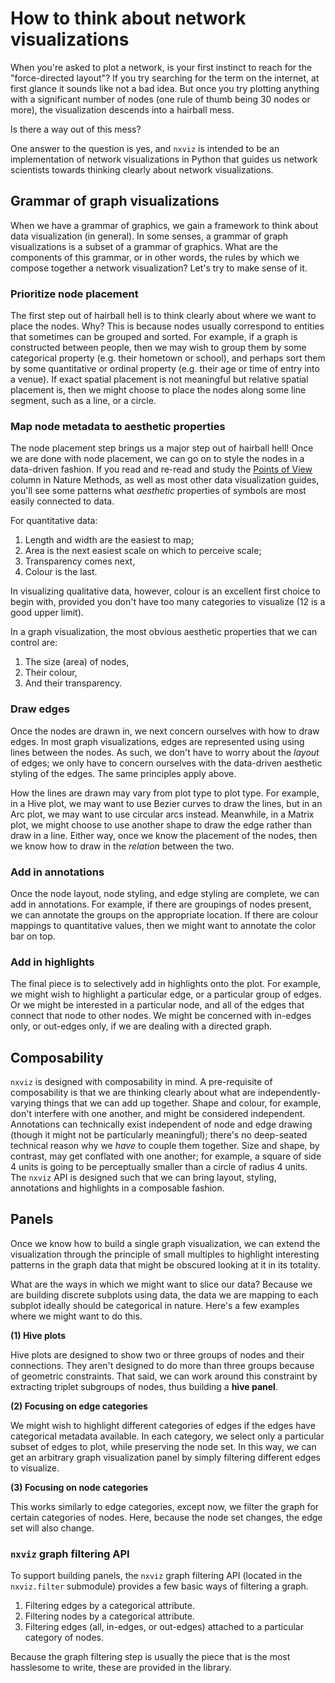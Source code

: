 # How to think about network visualizations

When you're asked to plot a network,
is your first instinct to reach for the "force-directed layout"?
If you try searching for the term on the internet, at first glance it sounds like not a bad idea.
But once you try plotting anything with a significant number of nodes
(one rule of thumb being 30 nodes or more),
the visualization descends into a hairball mess.

Is there a way out of this mess?

One answer to the question is yes,
and `nxviz` is intended to be an implementation of network visualizations in Python
that guides us network scientists towards thinking clearly about network visualizations.

## Grammar of graph visualizations

When we have a grammar of graphics,
we gain a framework to think about data visualization (in general).
In some senses, a grammar of graph visualizations is a subset of
a grammar of graphics.
What are the components of this grammar,
or in other words, the rules by which we compose together a network visualization?
Let's try to make sense of it.

### Prioritize node placement

The first step out of hairball hell
is to think clearly about where we want to place the nodes.
Why?
This is because nodes usually correspond to entities
that sometimes can be grouped and sorted.
For example, if a graph is constructed between people,
then we may wish to group them by some categorical property
(e.g. their hometown or school),
and perhaps sort them by some quantitative or ordinal property
(e.g. their age or time of entry into a venue).
If exact spatial placement is not meaningful
but relative spatial placement is,
then we might choose to place the nodes along some line segment,
such as a line, or a circle.

### Map node metadata to aesthetic properties

The node placement step brings us a major step out of hairball hell!
Once we are done with node placement,
we can go on to style the nodes in a data-driven fashion.
If you read and re-read and study the [Points of View][pov] column in Nature Methods,
as well as most other data visualization guides,
you'll see some patterns what _aesthetic_ properties of symbols
are most easily connected to data.

[pov]: http://blogs.nature.com/methagora/2013/07/data-visualization-points-of-view.html

For quantitative data:

1. Length and width are the easiest to map;
2. Area is the next easiest scale on which to perceive scale;
3. Transparency comes next,
4. Colour is the last.

In visualizing qualitative data, however, colour is an excellent first choice to begin with,
provided you don't have too many categories to visualize (12 is a good upper limit).

In a graph visualization, the most obvious aesthetic properties that we can control are:

1. The size (area) of nodes,
2. Their colour,
3. And their transparency.

### Draw edges

Once the nodes are drawn in, we next concern ourselves with how to draw edges.
In most graph visualizations, edges are represented using using lines between the nodes.
As such, we don't have to worry about the _layout_ of edges;
we only have to concern ourselves with the data-driven aesthetic styling of the edges.
The same principles apply above.

How the lines are drawn may vary from plot type to plot type.
For example, in a Hive plot, we may want to use Bezier curves to draw the lines,
but in an Arc plot, we may want to use circular arcs instead.
Meanwhile, in a Matrix plot, we might choose to use another shape to draw the edge
rather than draw in a line.
Either way, once we know the placement of the nodes,
then we know how to draw in the _relation_ between the two.

### Add in annotations

Once the node layout, node styling, and edge styling are complete,
we can add in annotations.
For example, if there are groupings of nodes present,
we can annotate the groups on the appropriate location.
If there are colour mappings to quantitative values,
then we might want to annotate the color bar on top.

### Add in highlights

The final piece is to selectively add in highlights onto the plot.
For example, we might wish to highlight a particular edge,
or a particular group of edges.
Or we might be interested in a particular node,
and all of the edges that connect that node to other nodes.
We might be concerned with in-edges only,
or out-edges only,
if we are dealing with a directed graph.

## Composability

`nxviz` is designed with composability in mind.
A pre-requisite of composability
is that we are thinking clearly
about what are independently-varying things
that we can add up together.
Shape and colour, for example, don't interfere with one another,
and might be considered independent.
Annotations can technically exist independent of node and edge drawing
(though it might not be particularly meaningful);
there's no deep-seated technical reason why we _have_ to couple them together.
Size and shape, by contrast, may get conflated with one another;
for example, a square of side 4 units
is going to be perceptually smaller than a circle of radius 4 units.
The `nxviz` API is designed such that
we can bring layout, styling, annotations and highlights in a composable fashion.

## Panels

Once we know how to build a single graph visualization,
we can extend the visualization through the principle of small multiples
to highlight interesting patterns in the graph data
that might be obscured looking at it in its totality.

What are the ways in which we might want to slice our data?
Because we are building discrete subplots using data,
the data we are mapping to each subplot
ideally should be categorical in nature.
Here's a few examples where we might want to do this.

**(1) Hive plots**

Hive plots are designed to show two or three groups of nodes and their connections.
They aren't designed to do more than three groups because of geometric constraints.
That said, we can work around this constraint by extracting triplet subgroups of nodes,
thus building a **hive panel**.

**(2) Focusing on edge categories**

We might wish to highlight different categories of edges
if the edges have categorical metadata available.
In each category, we select only a particular subset of edges to plot,
while preserving the node set.
In this way, we can get an arbitrary graph visualization panel
by simply filtering different edges to visualize.

**(3) Focusing on node categories**

This works similarly to edge categories,
except now, we filter the graph for certain categories of nodes.
Here, because the node set changes, the edge set will also change.

### `nxviz` graph filtering API

To support building panels,
the `nxviz` graph filtering API (located in the `nxviz.filter` submodule)
provides a few basic ways of filtering a graph.

1. Filtering edges by a categorical attribute.
2. Filtering nodes by a categorical attribute.
3. Filtering edges (all, in-edges, or out-edges) attached to a particular category of nodes.

Because the graph filtering step is usually the piece
that is the most hasslesome to write,
these are provided in the library.
